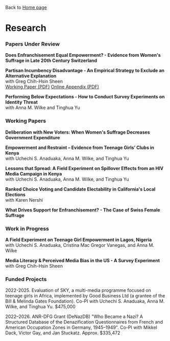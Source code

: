 Back to [Home page](/README.md)

# Research

### Papers Under Review

**Does Enfranchisement Equal Empowerment? - Evidence from Women's Suffrage in Late 20th Century Switzerland**

**Partisan Incumbency Disadvantage - An Empirical Strategy to Exclude an Alternative Explanation** <br>
with Greg Chih-Hsin Sheen <br>
[Working Paper (PDF)](https://www.dropbox.com/scl/fi/2h4rlqe1mimr01o3ttq5m/Partisan-Incumbency-Disadvantage.pdf?rlkey=izu47v2tpn4s76kbyldf22qrg&dl=0) 
[Online Appendix (PDF)](https://www.dropbox.com/scl/fi/z5xooaqrwccm2bm79lwim/Partisan-Incumbency-Disadvantage_Appendix.pdf?rlkey=gi6y418be1kk6m99znvssam2j&dl=0) <br/>

**Performing Below Expectations - How to Conduct Survey Experiments on Identity Threat** <br>
with Anna M. Wilke and Tinghua Yu

### Working Papers

**Deliberation with New Voters: When Women's Suffrage Decreases Government Expenditure**

**Empowerment and Restraint – Evidence from Teenage Girls’ Clubs in Kenya** <br>
with Uchechi S. Anaduaka, Anna M. Wilke, and Tinghua Yu

**Lessons that Spread: A Field Experiment on Spillover Effects from an HIV Media Campaign in Kenya** <br>
with Uchechi S. Anaduaka, Anna M. Wilke, and Tinghua Yu

**Ranked Choice Voting and Candidate Electability in California's Local Elections** <br>
with Karen Nershi

**What Drives Support for Enfranchisement? - The Case of Swiss Female Suffrage**

### Work in Progress

**A Field Experiment on Teenage Girl Empowerment in Lagos, Nigeria** <br>
with Uchechi S. Anaduaka, Cristina Mac Gregor Vanegas, and Anna M. Wilke

**Media Literacy & Perceived Media Bias in the US - A Survey Experiment** <br> 
with Greg Chih-Hsin Sheen

### Funded Projects

2022-2025. Evaluation of SKY, a multi-media programme focused on teenage girls in Africa, implemented by Good Business Ltd (a grantee of the Bill & Melinda Gates Foundation). Co-PI with Uchechi S. Anaduaka, Anna M. Wilke, and Tinghua Yu. $475,000

2022–2026. ANR-DFG Grant (DeNazDB) "Who Became a Nazi? A Structured Database of the Denazification Questionnaires from French and American Occupation Zones in Germany, 1945–1949". Co-PI with Mikkel Dack, Victor Gay, and Jan Stuckatz. Approx. $335,472

